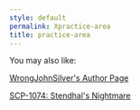 ```yaml
---
style: default
permalink: Xpractice-area
title: practice-area
---
```

You may also like:

[WrongJohnSilver's Author Page](http://scp-wiki.net/wrongjohnsilver-s-author-page)

[SCP-1074: Stendhal's Nightmare](http://scp-wiki.net/scp-1074)
